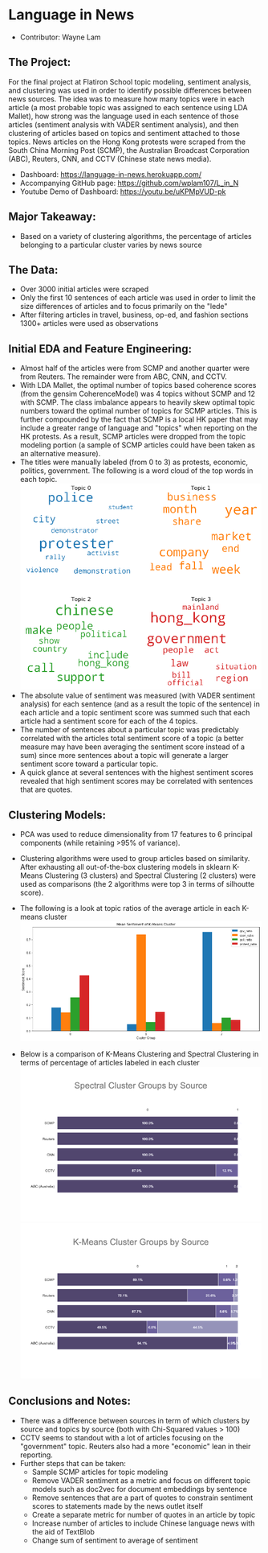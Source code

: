 # Language in News
- Contributor: Wayne Lam
## The Project:
For the final project at Flatiron School topic modeling, sentiment analysis, and clustering was used in order to identify possible differences between news sources.  The idea was to measure how many topics were in each article (a most probable topic was assigned to each sentence using LDA Mallet), how strong was the language used in each sentence of those articles (sentiment analysis with VADER sentiment analysis), and then clustering of articles based on topics and sentiment attached to those topics.  News articles on the Hong Kong protests were scraped from the South China Morning Post (SCMP), the Australian Broadcast Corporation (ABC), Reuters, CNN, and CCTV (Chinese state news media).
- Dashboard: https://language-in-news.herokuapp.com/
- Accompanying GitHub page: https://github.com/wplam107/L_in_N
- Youtube Demo of Dashboard: https://youtu.be/uKPMpVUD-pk

## Major Takeaway:
- Based on a variety of clustering algorithms, the percentage of articles belonging to a particular cluster varies by news source

## The Data:
- Over 3000 initial articles were scraped
- Only the first 10 sentences of each article was used in order to limit the size differences of articles and to focus primarily on the "lede"
- After filtering articles in travel, business, op-ed, and fashion sections 1300+ articles were used as observations

## Initial EDA and Feature Engineering:
- Almost half of the articles were from SCMP and another quarter were from Reuters.  The remainder were from ABC, CNN, and CCTV.
- With LDA Mallet, the optimal number of topics based coherence scores (from the gensim CoherenceModel) was 4 topics without SCMP and 12 with SCMP.  The class imbalance appears to heavily skew optimal topic numbers toward the optimal number of topics for SCMP articles.  This is further compounded by the fact that SCMP is a local HK paper that may include a greater range of language and "topics" when reporting on the HK protests.  As a result, SCMP articles were dropped from the topic modeling portion (a sample of SCMP articles could have been taken as an alternative measure).
- The titles were manually labeled (from 0 to 3) as protests, economic, politics, government.  The following is a word cloud of the top words in each topic.  
![Word Cloud of Topics](images/topics.png)
- The absolute value of sentiment was measured (with VADER sentiment analysis) for each sentence (and as a result the topic of the sentence) in each article and a topic sentiment score was summed such that each article had a sentiment score for each of the 4 topics.
- The number of sentences about a particular topic was predictably correlated with the articles total sentiment score of a topic (a better measure may have been averaging the sentiment score instead of a sum) since more sentences about a topic will generate a larger sentiment score toward a particular topic.
- A quick glance at several sentences with the highest sentiment scores revealed that high sentiment scores may be correlated with sentences that are quotes.

## Clustering Models:
- PCA was used to reduce dimensionality from 17 features to 6 principal components (while retaining >95% of variance).
- Clustering algorithms were used to group articles based on similarity.  After exhausting all out-of-the-box clustering models in sklearn K-Means Clustering (3 clusters) and Spectral Clustering (2 clusters) were used as comparisons (the 2 algorithms were top 3 in terms of silhoutte score).
- The following is a look at topic ratios of the average article in each K-means cluster
![Topic frequency by cluster](images/topic_count.png)

- Below is a comparison of K-Means Clustering and Spectral Clustering in terms of percentage of articles labeled in each cluster
![Spectral Clusters by source](images/scl_by_s.png)![K-Means Clusters by source](images/km_cl_by_s.png)

## Conclusions and Notes:
- There was a difference between sources in term of which clusters by source and topics by source (both with Chi-Squared values > 100)
- CCTV seems to standout with a lot of articles focusing on the "government" topic.  Reuters also had a more "economic" lean in their reporting.
- Further steps that can be taken:
  - Sample SCMP articles for topic modeling
  - Remove VADER sentiment as a metric and focus on different topic models such as doc2vec for document embeddings by sentence
  - Remove sentences that are a part of quotes to constrain sentiment scores to statements made by the news outlet itself
  - Create a separate metric for number of quotes in an article by topic
  - Increase number of articles to include Chinese language news with the aid of TextBlob
  - Change sum of sentiment to average of sentiment
